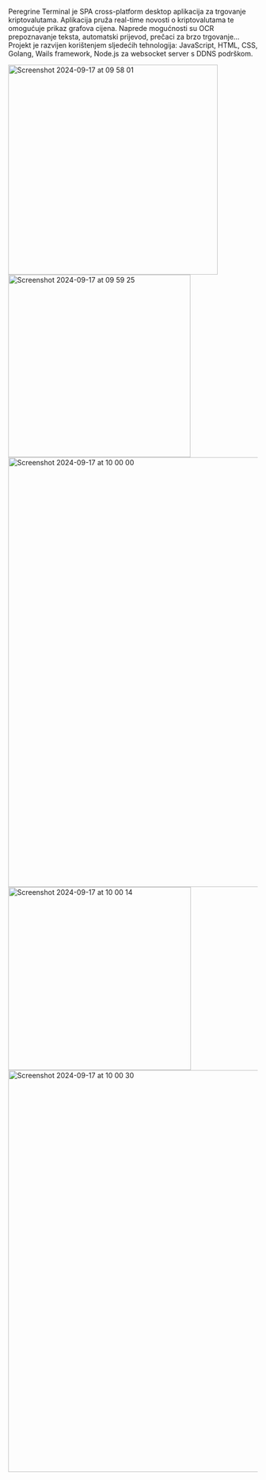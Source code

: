 Peregrine Terminal je SPA cross-platform desktop aplikacija za trgovanje kriptovalutama. Aplikacija pruža real-time novosti o kriptovalutama te omogućuje prikaz grafova cijena. Naprede mogućnosti su OCR prepoznavanje teksta, automatski prijevod, prečaci za brzo trgovanje... Projekt je razvijen korištenjem sljedećih tehnologija: JavaScript, HTML, CSS, Golang, Wails framework, Node.js za websocket server s DDNS podrškom.

<img width="423" alt="Screenshot 2024-09-17 at 09 58 01" src="https://github.com/user-attachments/assets/8f5eed3a-b6d1-4c5b-b6ec-719c1846073c">
<img width="368" alt="Screenshot 2024-09-17 at 09 59 25" src="https://github.com/user-attachments/assets/35cd0a57-6992-4a9b-8487-ee165eaf9fb0">
<img width="866" alt="Screenshot 2024-09-17 at 10 00 00" src="https://github.com/user-attachments/assets/bec41e38-efa5-454f-b948-f2618291281d">
<img width="369" alt="Screenshot 2024-09-17 at 10 00 14" src="https://github.com/user-attachments/assets/70079c7c-205a-4e70-b9a1-6cbf646cb280">
<img width="810" alt="Screenshot 2024-09-17 at 10 00 30" src="https://github.com/user-attachments/assets/663bc4a8-876e-408c-b87e-90fd536ea6f1">
